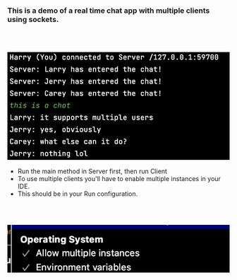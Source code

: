 <h3>This is a demo of a real time chat app with multiple clients using sockets.</h3> <br></br>

![screenshot.png](src%2Fmain%2Fresources%2Fscreenshot.png)

<ul>
<li> Run the main method in Server first, then run Client </li>

<li>To use multiple clients you'll have to enable multiple instances in your IDE.</li>

<li>This should be in your Run configuration.</li>
</ul>
<br></br> 

![mul_inst.png](src%2Fmain%2Fresources%2Fmul_inst.png)
